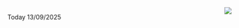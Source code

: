 <img align="right" src="https://media.giphy.com/media/M9gbBd9nbDrOTu1Mqx/giphy.gif">


Today 13/09/2025
